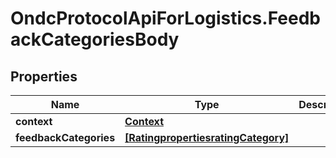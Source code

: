 # OndcProtocolApiForLogistics.FeedbackCategoriesBody

## Properties
Name | Type | Description | Notes
------------ | ------------- | ------------- | -------------
**context** | [**Context**](Context.md) |  | [optional] 
**feedbackCategories** | [**[RatingpropertiesratingCategory]**](RatingpropertiesratingCategory.md) |  | [optional] 

